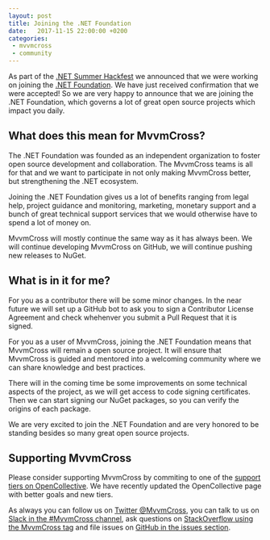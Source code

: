 ```yaml
---
layout: post
title: Joining the .NET Foundation
date:   2017-11-15 22:00:00 +0200
categories: 
 - mvvmcross
 - community
---
```


As part of the [.NET Summer Hackfest][hackfest] we announced that we were working on joining the [.NET Foundation][netfoundation]. We have just received confirmation that we were accepted! So we are very happy to announce that we are joining the .NET Foundation, which governs a lot of great open source projects which impact you daily.

## What does this mean for MvvmCross?
The .NET Foundation was founded as an independent organization to foster open source development and collaboration. The MvvmCross teams is all for that and we want to participate in not only making MvvmCross better, but strengthening the .NET ecosystem.

Joining the .NET Foundation gives us a lot of benefits ranging from legal help, project guidance and monitoring, marketing, monetary support and a bunch of great technical support services that we would otherwise have to spend a lot of money on.

MvvmCross will mostly continue the same way as it has always been. We will continue developing MvvmCross on GitHub, we will continue pushing new releases to NuGet.

## What is in it for me?
For you as a contributor there will be some minor changes. In the near future we will set up a GitHub bot to ask you to sign a Contributor License Agreement and check whehenver you submit a Pull Request that it is signed.

For you as a user of MvvmCross, joining the .NET Foundation means that MvvmCross will remain a open source project. It will ensure that MvvmCross is guided and mentored into a welcoming community where we can share knowledge and best practices.

There will in the coming time be some improvements on some technical aspects of the project, as we will get access to code signing certificates. Then we can start signing our NuGet packages, so you can verify the origins of each package.

We are very excited to join the .NET Foundation and are very honored to be standing besides so many great open source projects.

## Supporting MvvmCross
Please consider supporting MvvmCross by commiting to one of the [support tiers on OpenCollective][oc]. We have recently updated the OpenCollective page with better goals and new tiers.

As always you can follow us on [Twitter @MvvmCross][twitter], you can talk to us on [Slack in the #MvvmCross channel][slack], ask questions on [StackOverflow using the MvvmCross tag][so] and file issues on [GitHub in the issues section][github].

[hackfest]: https://dotnetfoundation.org/blog/2017/08/23/net-summer-hackfest-update-session-3-underway
[netfoundation]: https://dotnetfoundation.org
[twitter]: https://twitter.com/MvvmCross
[slack]: http://xamarinchat.herokuapp.com/
[so]: https://stackoverflow.com/questions/tagged/mvvmcross
[oc]: https://opencollective.com/mvvmcross
[github]: https://github.com/MvvmCross/MvvmCross/issues
